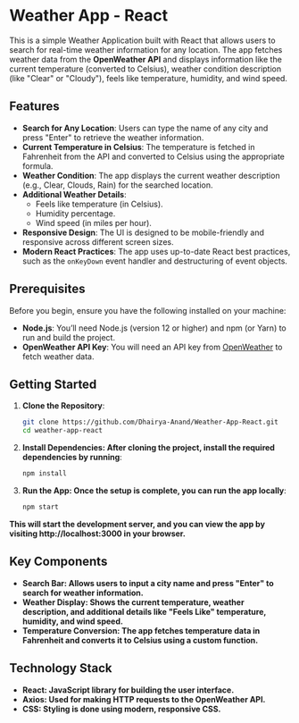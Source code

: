 # Weather App - React

This is a simple Weather Application built with React that allows users to search for real-time weather information for any location. The app fetches weather data from the **OpenWeather API** and displays information like the current temperature (converted to Celsius), weather condition description (like "Clear" or "Cloudy"), feels like temperature, humidity, and wind speed.

## Features

- **Search for Any Location**: Users can type the name of any city and press "Enter" to retrieve the weather information.
- **Current Temperature in Celsius**: The temperature is fetched in Fahrenheit from the API and converted to Celsius using the appropriate formula.
- **Weather Condition**: The app displays the current weather description (e.g., Clear, Clouds, Rain) for the searched location.
- **Additional Weather Details**:
  - Feels like temperature (in Celsius).
  - Humidity percentage.
  - Wind speed (in miles per hour).
- **Responsive Design**: The UI is designed to be mobile-friendly and responsive across different screen sizes.
- **Modern React Practices**: The app uses up-to-date React best practices, such as the `onKeyDown` event handler and destructuring of event objects.

## Prerequisites

Before you begin, ensure you have the following installed on your machine:

- **Node.js**: You’ll need Node.js (version 12 or higher) and npm (or Yarn) to run and build the project.
- **OpenWeather API Key**: You will need an API key from [OpenWeather](https://openweathermap.org/) to fetch weather data.

## Getting Started

1. **Clone the Repository**:
   ```bash
   git clone https://github.com/Dhairya-Anand/Weather-App-React.git
   cd weather-app-react

2. **Install Dependencies: After cloning the project, install the required dependencies by running**:
    ```bash
    npm install

3. **Run the App: Once the setup is complete, you can run the app locally**:
    ```bash
    npm start

**This will start the development server, and you can view the app by visiting http://localhost:3000 in your browser.**

## Key Components

- **Search Bar: Allows users to input a city name and press "Enter" to search for weather information.**
- **Weather Display: Shows the current temperature, weather description, and additional details like "Feels Like" temperature, humidity, and wind speed.**
- **Temperature Conversion: The app fetches temperature data in Fahrenheit and converts it to Celsius using a custom function.**

## Technology Stack

- **React: JavaScript library for building the user interface.**
- **Axios: Used for making HTTP requests to the OpenWeather API.**
- **CSS: Styling is done using modern, responsive CSS.**